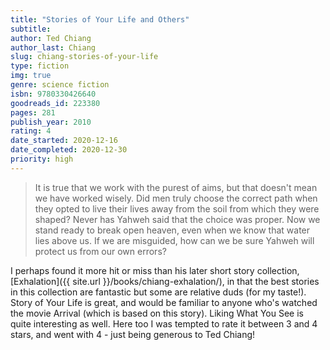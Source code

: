 ```yaml
---
title: "Stories of Your Life and Others"
subtitle: 
author: Ted Chiang
author_last: Chiang
slug: chiang-stories-of-your-life
type: fiction
img: true
genre: science fiction
isbn: 9780330426640
goodreads_id: 223380
pages: 281
publish_year: 2010
rating: 4
date_started: 2020-12-16
date_completed: 2020-12-30
priority: high
---
```


> It is true that we work with the purest of aims, but that doesn't mean we have worked wisely. Did men truly choose the correct path when they opted to live their lives away from the soil from which they were shaped? Never has Yahweh said that the choice was proper. Now we stand ready to break open heaven, even when we know that water lies above us. If we are misguided, how can we be sure Yahweh will protect us from our own errors?

I perhaps found it more hit or miss than his later short story collection, [Exhalation]({{ site.url }}/books/chiang-exhalation/), in that the best stories in this collection are fantastic but some are relative duds (for my taste!). Story of Your Life is great, and would be familiar to anyone who's watched the movie Arrival (which is based on this story). Liking What You See is quite interesting as well. Here too I was tempted to rate it between 3 and 4 stars, and went with 4 - just being generous to Ted Chiang!